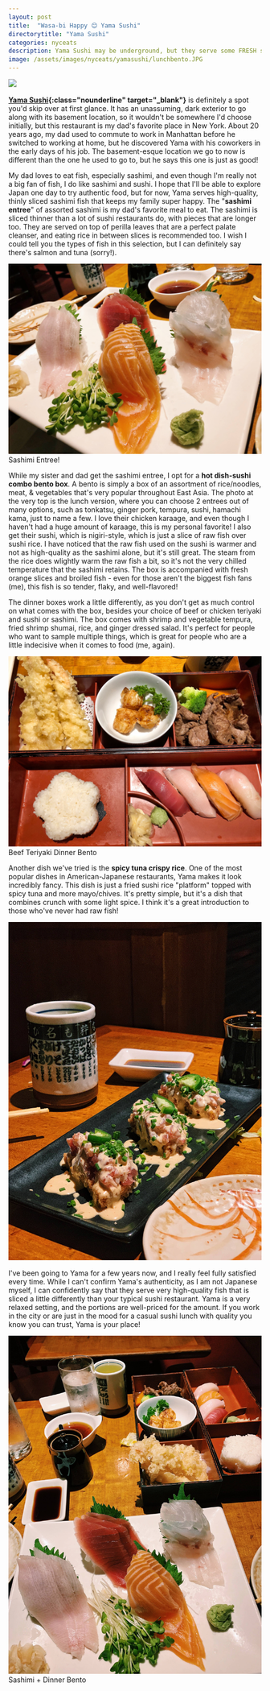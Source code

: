 ```yaml
---
layout: post
title:  "Wasa-bi Happy 😊 Yama Sushi"
directorytitle: "Yama Sushi"
categories: nyceats
description: Yama Sushi may be underground, but they serve some FRESH sashimi and awesome bento boxes. 
image: /assets/images/nyceats/yamasushi/lunchbento.JPG
---
```

<div class="singleimagecontainer">
    <img src="{{ page.image }}" class="image">
</div>

**[Yama Sushi](http://www.yama-nyc.com/){:class="nounderline" target="_blank"}** is definitely a spot you'd skip over at first glance. It has an unassuming, dark exterior to go along with its basement location, so it wouldn't be somewhere I'd choose initially, but this restaurant is my dad's favorite place in New York. About 20 years ago, my dad used to commute to work in Manhattan before he switched to working at home, but he discovered Yama with his coworkers in the early days of his job. The basement-esque location we go to now is different than the one he used to go to, but he says this one is just as good!

My dad loves to eat fish, especially sashimi, and even though I'm really not a big fan of fish, I do like sashimi and sushi. I hope that I'll be able to explore Japan one day to try authentic food, but for now, Yama serves high-quality, thinly sliced sashimi fish that keeps my family super happy. The "**sashimi entree**" of assorted sashimi is my dad's favorite meal to eat. The sashimi is sliced thinner than a lot of sushi restaurants do, with pieces that are longer too. They are served on top of perilla leaves that are a perfect palate cleanser, and eating rice in between slices is recommended too. I wish I could tell you the types of fish in this selection, but I can definitely say there's salmon and tuna (sorry!).

<div class="singleimagecontainer">
    <img src="/assets/images/nyceats/yamasushi/yamasashimi.JPG" class="image">
    <div class="singleimageoverlay">
        Sashimi Entree!
    </div>
</div>

While my sister and dad get the sashimi entree, I opt for a **hot dish-sushi combo bento box**. A bento is simply a box of an assortment of rice/noodles, meat, & vegetables that's very popular throughout East Asia. The photo at the very top is the lunch version, where you can choose 2 entrees out of many options, such as tonkatsu, ginger pork, tempura, sushi, hamachi kama, just to name a few. I love their chicken karaage, and even though I haven't had a huge amount of karaage, this is my personal favorite! I also get their sushi, which is nigiri-style, which is just a slice of raw fish over sushi rice. I have noticed that the raw fish used on the sushi is warmer and not as high-quality as the sashimi alone, but it's still great. The steam from the rice does wlightly warm the raw fish a bit, so it's not the very chilled temperature that the sashimi retains. The box is accompanied with fresh orange slices and broiled fish - even for those aren't the biggest fish fans (me), this fish is so tender, flaky, and well-flavored!

The dinner boxes work a little differently, as you don't get as much control on what comes with the box, besides your choice of beef or chicken teriyaki and sushi or sashimi. The box comes with shrimp and vegetable tempura, fried shrimp shumai, rice, and ginger dressed salad. It's perfect for people who want to sample multiple things, which is great for people who are a little indecisive when it comes to food (me, again).

<div class="singleimagecontainer">
    <img src="/assets/images/nyceats/yamasushi/dinnerbento.JPG" class="image">
    <div class="singleimageoverlay">
        Beef Teriyaki Dinner Bento
    </div>
</div>

Another dish we've tried is the **spicy tuna crispy rice**. One of the most popular dishes in American-Japanese restaurants, Yama makes it look incredibly fancy. This dish is just a fried sushi rice "platform" topped with spicy tuna and more mayo/chives. It's pretty simple, but it's a dish that combines crunch with some light spice. I think it's a great introduction to those who've never had raw fish!

<div class="singleimagecontainer">
    <img src="/assets/images/nyceats/yamasushi/crispyrice.jpg" class="image">
</div>

I've been going to Yama for a few years now, and I really feel fully satisfied every time. While I can't confirm Yama's authenticity, as I am not Japanese myself, I can confidently say that they serve very high-quality fish that is sliced a little differently than your typical sushi restaurant. Yama is a very relaxed setting, and the portions are well-priced for the amount. If you work in the city or are just in the mood for a casual sushi lunch with quality you know you can trust, Yama is your place!

<div class="singleimagecontainer">
    <img src="/assets/images/nyceats/yamasushi/sashimilayout.JPG" class="image">
    <div class="singleimageoverlay">
        Sashimi + Dinner Bento
    </div>
</div>